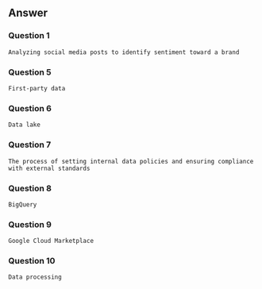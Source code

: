 ## Answer

### Question 1
```
Analyzing social media posts to identify sentiment toward a brand
```

### Question 5
```
First-party data
```

### Question 6
```
Data lake
```

### Question 7
```
The process of setting internal data policies and ensuring compliance with external standards
```

### Question 8
```
BigQuery
```

### Question 9
```
Google Cloud Marketplace
```

### Question 10
```
Data processing
```

